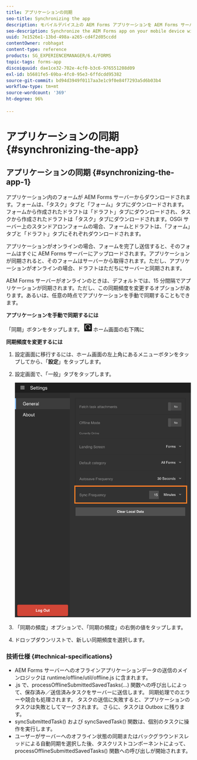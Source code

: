 ```yaml
---
title: アプリケーションの同期
seo-title: Synchronizing the app
description: モバイルデバイス上の AEM Forms アプリケーションを AEM Forms サーバーと同期します。
seo-description: Synchronize the AEM Forms app on your mobile device with the AEM Forms server.
uuid: 7e1526e1-13bd-498a-a265-cd4f2d05ccdd
contentOwner: robhagat
content-type: reference
products: SG_EXPERIENCEMANAGER/6.4/FORMS
topic-tags: forms-app
discoiquuid: dae1ce32-702e-4cf0-b3c6-976551208d09
exl-id: b5681fe5-69ba-4fc0-95e3-6ffdcdd95382
source-git-commit: bd94d3949f0117aa3e1c9f0e84f7293a5d6b03b4
workflow-type: tm+mt
source-wordcount: '369'
ht-degree: 96%

---
```


# アプリケーションの同期 {#synchronizing-the-app}

## アプリケーションの同期 {#synchronizing-the-app-1}

アプリケーション内のフォームが AEM Forms サーバーからダウンロードされます。フォームは、「タスク」タブと「フォーム」タブにダウンロードされます。フォームから作成されたドラフトは「ドラフト」タブにダウンロードされ、タスクから作成されたドラフトは「タスク」タブにダウンロードされます。OSGi サーバー上のスタンドアロンフォームの場合、フォームとドラフトは、「フォーム」タブと「ドラフト」タブにそれぞれダウンロードされます。

アプリケーションがオンラインの場合、フォームを完了し送信すると、そのフォームはすぐに AEM Forms サーバーにアップロードされます。アプリケーションが同期されると、そのフォームはサーバーから取得されます。ただし、アプリケーションがオンラインの場合、ドラフトはただちにサーバーと同期されます。

AEM Forms サーバーがオンラインのときは、デフォルトでは、15 分間隔でアプリケーションが同期されます。ただし、この同期頻度を変更するオプションがあります。あるいは、任意の時点でアプリケーションを手動で同期することもできます。

**アプリケーションを手動で同期するには**

「同期」ボタンをタップします。 ![sync-app](assets/sync-app.png) ホーム画面の右下隅に

**同期頻度を変更するには**

1. 設定画面に移行するには、ホーム画面の左上角にあるメニューボタンをタップしてから、「**設定**」をタップします。
1. 設定画面で、「一般」タブをタップします。

   ![一般設定ウィンドウの「同期の頻度」設定](assets/gen-settings-1.png)

1. 「同期の頻度」オプションで、「同期の頻度」の右側の値をタップします。
1. ドロップダウンリストで、新しい同期頻度を選択します。

### 技術仕様 {#technical-specifications}

* AEM Forms サーバーへのオフラインアプリケーションデータの送信のメインロジックは runtime/offline/util/offline.js に含まれます。
* .js で、processOfflineSubmittedSavedTasks(...) 関数への呼び出しによって、保存済み／送信済みタスクをサーバーに送信します。 同期処理でのエラーや競合も処理されます。 タスクの送信に失敗すると、アプリケーションのタスクは失敗としてマークされます。 さらに、タスクは Outbox に残ります。
* syncSubmittedTask() および syncSavedTask() 関数は、個別のタスクに操作を実行します。
* ユーザーがサーバーへのオフライン状態の同期またはバックグラウンドスレッドによる自動同期を選択した後、タスクリストコンポーネントによって、processOfflineSubmittedSavedTasks() 関数への呼び出しが開始されます。
